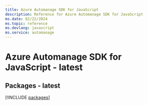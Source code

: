```yaml
---
title: Azure Automanage SDK for JavaScript
description: Reference for Azure Automanage SDK for JavaScript
ms.date: 02/22/2024
ms.topic: reference
ms.devlang: javascript
ms.service: automanage
---
```

# Azure Automanage SDK for JavaScript - latest
## Packages - latest
[!INCLUDE [packages](automanage-index.md)]